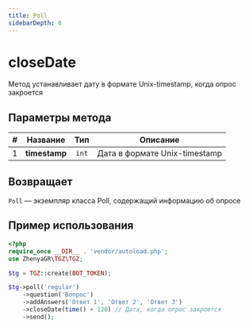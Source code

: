 ```yaml
---
title: Poll
sidebarDepth: 0
---
```


# closeDate
Метод устанавливает дату в формате Unix-timestamp, когда опрос закроется

## Параметры метода
| # |   Название    |  Тип  |           Описание            |
|:-:|:-------------:|:-----:|:-----------------------------:|
| 1 | **timestamp** | `int` | Дата в формате Unix-timestamp |

## Возвращает
`Poll` — экземпляр класса Poll, содержащий информацию об опросе

## Пример использования
```php
<?php
require_once __DIR__ . 'vendor/autoload.php'; 
use ZhenyaGR\TGZ\TGZ;

$tg = TGZ::create(BOT_TOKEN);

$tg->poll('regular')
    ->question('Вопрос')
    ->addAnswers('Ответ 1', 'Ответ 2', 'Ответ 3')
    ->closeDate(time() + 120) // Дата, когда опрос закроется
    ->send();
```